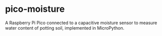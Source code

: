 # pico-moisture
A Raspberry Pi Pico connected to a capacitive moisture sensor to measure water content of potting soil, implemented in MicroPython.
